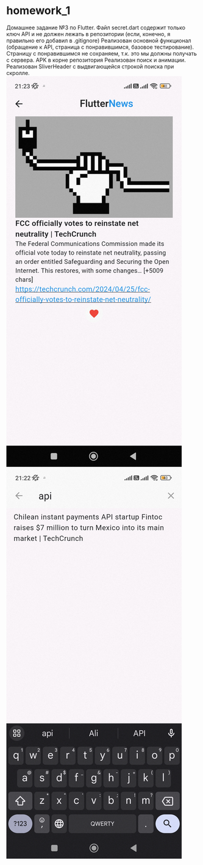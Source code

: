 # homework_1
Домашнее задание №3 по Flutter.
Файл secret.dart содержит только ключ API и не должен лежать в репозитории (если, конечно, я правильно его добавил в .gitignore)
Реализован основной функционал (обращение к API, страница с понравившимся, базовое тестирование). Страницу с понравившимся не сохраняем, т.к. это мы должны получать с сервера. APK в корне репозитория
Реализован поиск и анимации. Реализован SliverHeader с выдвигающейся строкой поиска при скролле.
![Скриншот1](./Screenshots/Screenshot_2024-04-26-21-23-02-759_com.example.homework_1.jpg)
![Скриншот2](./Screenshots/Screenshot_2024-04-26-21-22-58-002_com.example.homework_1.jpg)

